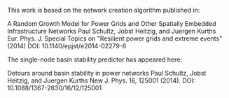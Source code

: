 This work is based on the network creation algorithm published in:

A Random Growth Model for Power Grids and Other Spatially Embedded Infrastructure Networks
Paul Schultz, Jobst Heitzig, and Juergen Kurths
Eur. Phys. J. Special Topics on "Resilient power grids and extreme events" (2014)
DOI: 10.1140/epjst/e2014-02279-6

The single-node basin stability predictor has appeared here:

Detours around basin stability in power networks
Paul Schultz, Jobst Heitzig, and Juergen Kurths
New J. Phys. 16, 125001 (2014).
DOI: 10.1088/1367-2630/16/12/125001